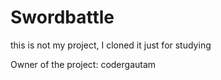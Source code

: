 <h1>Swordbattle</h1>
<p>this is not my project, I cloned it just for studying</p>
<p>Owner of the project: codergautam</p>
